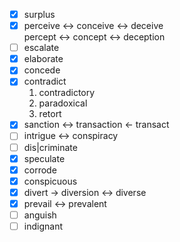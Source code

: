 - [X] surplus
- [x] perceive <-> conceive <-> deceive  
  percept  <-> concept  <-> deception
- [ ] escalate
- [x] elaborate
- [x] concede
- [x] contradict
   1. contradictory
   2. paradoxical
   3. retort
- [x] sanction <-> transaction <- transact
- [ ] intrigue <-> conspiracy
- [ ] dis|criminate
- [x] speculate
- [x] corrode
- [x] conspicuous
- [x] divert -> diversion <-> diverse
- [x] prevail <-> prevalent
- [ ] anguish
- [ ] indignant